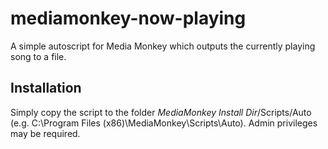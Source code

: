 # mediamonkey-now-playing
A simple autoscript for Media Monkey which outputs the currently playing song to a file.

## Installation
Simply copy the script to the folder _MediaMonkey Install Dir_/Scripts/Auto (e.g. C:\Program Files (x86)\MediaMonkey\Scripts\Auto). Admin privileges may be required.
